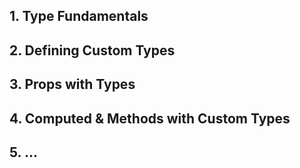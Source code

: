 
## 1. Type Fundamentals

## 2. Defining Custom Types

## 3. Props with Types

## 4. Computed & Methods with Custom Types

## 5. ...
